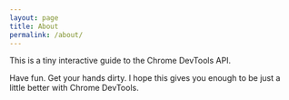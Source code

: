 ```yaml
---
layout: page
title: About
permalink: /about/
---
```


This is a tiny interactive guide to the Chrome DevTools API.

Have fun. Get your hands dirty. I hope this gives you enough to be just a
little better with Chrome DevTools.

